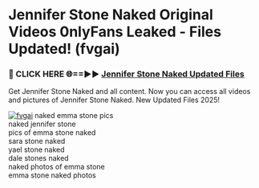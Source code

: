 # Jennifer Stone Naked Original Videos 0nlyFans Leaked - Files Updated! (fvgai)

<h3>🔴 CLICK HERE 🌐==►► <a href="https://tinyurl.com/yckcrads" rel="nofollow">Jennifer Stone Naked Updated Files</a></h3>

Get Jennifer Stone Naked and all content. Now you can access all videos and pictures of Jennifer Stone Naked. New Updated Files 2025!

[![fvgai](https://i.imgur.com/hpKpOFt.gif)](https://tinyurl.com/yckcrads)
naked emma stone pics<br>
naked jennifer stone<br>
pics of emma stone naked<br>
sara stone naked<br>
yael stone naked<br>
dale stones naked<br>
naked photos of emma stone<br>
emma stone naked photos